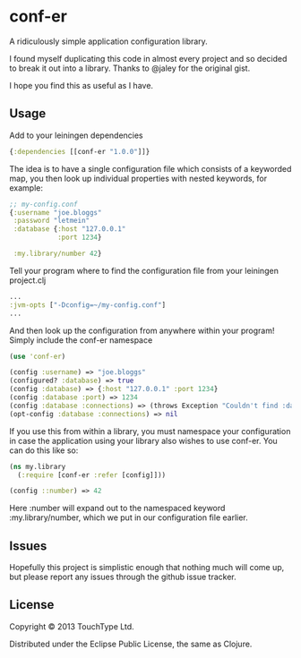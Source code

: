 # conf-er

A ridiculously simple application configuration library.

I found myself duplicating this code in almost every project and so decided to break it out into a library. Thanks to @jaley for the original gist.

I hope you find this as useful as I have.

## Usage

Add to your leiningen dependencies

```clojure
{:dependencies [[conf-er "1.0.0"]]}
```

The idea is to have a single configuration file which consists of a keyworded map, you then look up individual properties with nested keywords, for example:

```clojure
;; my-config.conf
{:username "joe.bloggs"
 :password "letmein"
 :database {:host "127.0.0.1"
            :port 1234}

 :my.library/number 42}

```

Tell your program where to find the configuration file from your leiningen project.clj

```clojure
...
:jvm-opts ["-Dconfig=~/my-config.conf"]
...
```

And then look up the configuration from anywhere within your program! Simply include the conf-er namespace

```clojure
(use 'conf-er)

(config :username) => "joe.bloggs"
(configured? :database) => true
(config :database) => {:host "127.0.0.1" :port 1234}
(config :database :port) => 1234
(config :database :connections) => (throws Exception "Couldn't find :database :connections in configuration file")
(opt-config :database :connections) => nil
```

If you use this from within a library, you must namespace your configuration in case the application using your library also wishes to use conf-er. You can do this like so:

```clojure
(ns my.library
  (:require [conf-er :refer [config]]))

(config ::number) => 42
```

Here :number will expand out to the namespaced keyword :my.library/number, which we put in our configuration file earlier.

## Issues

Hopefully this project is simplistic enough that nothing much will come up, but please report any issues through the github issue tracker.

## License

Copyright © 2013 TouchType Ltd.

Distributed under the Eclipse Public License, the same as Clojure.
